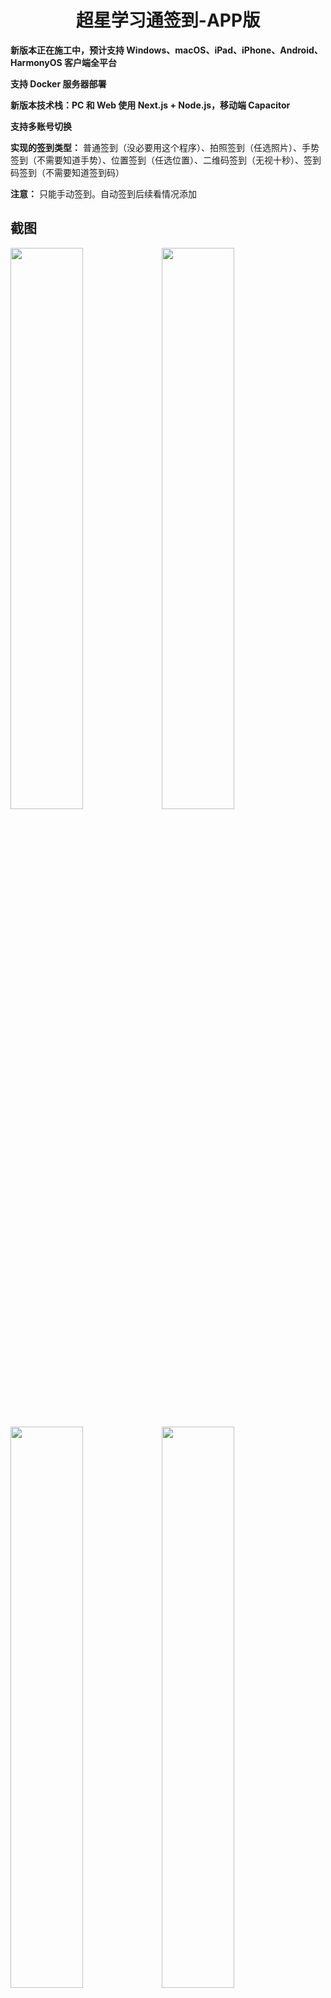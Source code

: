 <h1 align="center">超星学习通签到-APP版</h1>

**新版本正在施工中，预计支持 Windows、macOS、iPad、iPhone、Android、HarmonyOS 客户端全平台**

**支持 Docker 服务器部署**

**新版本技术栈：PC 和 Web 使用 Next.js + Node.js，移动端 Capacitor**

**支持多账号切换**

**实现的签到类型：** 普通签到（没必要用这个程序）、拍照签到（任选照片）、手势签到（不需要知道手势）、位置签到（任选位置）、二维码签到（无视十秒）、签到码签到（不需要知道签到码）

**注意：** 只能手动签到。自动签到后续看情况添加



## 截图

<img src="./readme_static/1.gif" width="48%"/><img src="http://tva1.sinaimg.cn/mw690/008d89Swgy1h2qwwyva0vj30u01uo0xn.jpg" width="48%"/>

<img src="http://tva1.sinaimg.cn/mw690/008d89Swgy1h2qwwytag4j30u01uodna.jpg" width="48%"/><img src="http://tva1.sinaimg.cn/mw690/008d89Swgy1h2qwwzy6xvj30u01uoh2r.jpg" width="48%"/>

<img src="http://tva1.sinaimg.cn/mw690/008d89Swgy1h2qx2zkr9bj30u01uon00.jpg" width="48%"/>

## 使用

### 下载

+ [最新版下载地址](https://github.com/james-curtis/chaoxing-sign-app/releases)

### 登录

- 请使用 **手机号+密码登录** (和[i.chaoxing.com](http://i.chaoxing.com)的账号密码一致)

### 课程

- 列举了所有根目录下的课程（如果课程太多的话可能卡顿，建议新建文件夹，把已结束的课程放在文件夹里面）
- 点击课程图标可以跳转到活动页面的对应课程中

### 活动

1. 课程tab页
   - 这里排序方式是超星那边默认的排序，也就是 活动未结束优先，再按开始时间降序
2. **签到方式**
   + 点击签到图标所在的那一行都可以触发操作
3. 签到类型
   + **普通签到&手势签到&签到码签到：** 直接签到
   + **二维码签到：** 直接扫码、选择二维码文件、输入二维码内容、输入enc参数，任选一种
   + **位置签到：** 直接在弹出的地图中选择签到地点即可
   + **拍照签到：** 选择手机中的图片上传即可。也可以选择普通签到，此时不会上传图片，但是可以签到成功（教师端会有显示没有图片）

### 我的

+ 这里显示的信息是根据超星那边返回的html页面正则匹配出来的
+ 比较奇怪的是那边的html好像做了点手脚，有时候正则能匹配上有时候不行



## 画饼

- [ ] 自动签到

- [ ] 获取群聊签到，需要逆向app，用的是环信SDK

- [x] 对接阿里mPaaS扫码

## 开发

1. #### NPM包

   - crypto-js安装`npm i crypto-js` 

2. #### uni-app应用标识(AppID)需要重新获取一下

3. #### 地图使用的是高德地图，需要配置自己的appkey，配置教程[地图插件配置 - DCloud问答](https://ask.dcloud.net.cn/article/29)



## 逆向

1. [模拟超星网课 Android 客户端 · HonKit (hiczp.com)](https://www.hiczp.com/wang-luo/mo-ni-chao-xing-wang-ke-android-ke-hu-duan.html)



## 其他项目推荐

| 项目地址                                                | 开发语言   | 备注                                           |
| ------------------------------------------------------- | ---------- | ---------------------------------------------- |
| https://github.com/cxOrz/chaoxing-sign-cli              | JavaScript | 基于 Nodejs 实现的一个签到命令行工具           |
| https://github.com/mkdir700/chaoxing_auto_sign          | Python     | 超星学习通课堂签到&健康打卡&多用户多任务&API   |
| https://github.com/Clansty/superstar-checkin            | TypeScript | 超星学习通自动签到工具，可以配合QQ机器人       |
| https://github.com/Wzb3422/auto-sign-chaoxing           | TypeScript | 超星学习通自动签到，梦中刷网课                 |
| https://github.com/Huangyan0804/AutoCheckin             | Python     | 学习通自动签到，支持手势，二维码，位置，拍照等 |
| https://github.com/aihuahua-522/chaoxing-testforAndroid | Java       | 学习通（超星）自动签到                         |
| https://github.com/yuban10703/chaoxingsign              | Python     | 超星学习通自动签到                             |
| https://github.com/SSmJaE/XueXiTonsSign_Electron        | TypeScript | 基于Electron，桌面端，GUI，签到队列            |
| https://github.com/w964522982/xxtSign                   | Python     | 学习通自动签到,普通\|拍照\|位置\|手势\|签到码  |



## 声明
- 本项目基于 **GPL-3.0** ，完全开源，免费，仅供技术学习和交流，开发者团队并未授权任何组织、机构以及个人将其用于商业或者盈利性质的活动。也从未使用本项目进行任何盈利性活动。未来也不会将其用于开展营利性业务。
- 个人或者组织，机构如果使用本项目产生的各类纠纷，法律问题，均由其本人承担。
- 如果您开始使用本项目，即视为同意项目免责声明中的一切条款，条款更新不再另行通知。
- 如有触及相关平台规定或者权益，烦请联系我们删除。




## 鸣谢
> 本项目的实现参考了以下项目

+ https://github.com/cxOrz/chaoxing-sign-cli
+ https://github.com/cxOrz/chaoxing-sign-ui



**感谢超星学习通给了一个学习的机会**
